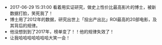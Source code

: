 - 2017-06-29 15:31:00 看着用实证研究，做史上性价比最高影片的博士，被新数据打脸，笑死我了！
- 博士用了2012年的数据，研究出世上「投出产出比」ROI最高的20部电影，及其背后的规律。
- 他没想到到了2017年，榜单变了！！他的规律失效了！
- 让我哈哈哈哈哈哈哈大笑一会！
